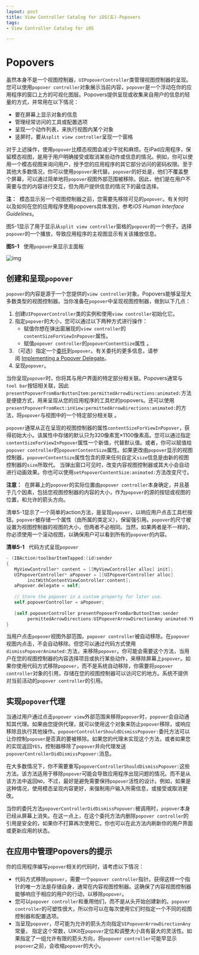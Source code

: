 ```yaml
---
layout: post
title: View Controller Catalog for iOS(五)-Popovers
tags: 
- View Controller Catalog for iOS

---
```


# Popovers

虽然本身不是一个视图控制器，`UIPopoverController`类管理视图控制器的呈现。您可以使用`popover controller`对象展示当前内容，`popover`是一个浮动在你的应用程序的窗口上方的可视化图层。Popovers提供呈现或收集来自用户的信息的轻量的方式，并常用在以下情况：

- 要在屏幕上显示对象的信息
- 管理经常访问的工具或配置选项
- 呈现一个动作列表，来执行视图内某个对象
- 竖屏时，要从`split view controller`呈现一个窗格

对于上述操作，使用`popover`比模态视图会减少干扰和麻烦。在iPad应用程序，保留模态视图，是用于用户明确接受或取消某些动作或信息的情况。例如，你可以使用一个模态视图来询问用户，授予您的应用程序的其它部分访问的密码权限。至于其他大多数情况，你可以使用`popover`来代替。`popover`的好处是，他们不覆盖整个屏幕，可以通过简单地将`popover`视图外部范围被移除。因此，他们是在用户不需要与您的内容进行交互，但为用户提供信息的情况下的最佳选择。

**注：**  模态显示另一个视图控制器之前，您需要先移除可见的`popover`。有关何时以及如何在您的应用程序使用popovers具体准则，参考*iOS Human Interface Guidelines*。

图5-1显示了用于显示从`split view controller`窗格的`popover`的一个例子。选择`popover`的一个播放，导致应用程序的主视图显示有关该播放信息。

**图5-1**   使用`popover`来显示主面板

![img](https://developer.apple.com/library/content/documentation/WindowsViews/Conceptual/ViewControllerCatalog/Art/splitview_portrait_popover.jpg)

## 创建和呈现`popover`

`popover`的内容是源于一个您提供的`view controller`对象。Popovers能够呈现大多数类型的视图控制器。当你准备在`popover`中呈现视图控制器，做到以下几点：

1. 创建`UIPopoverController`类的实例和使用`view controller`初始化它。
2. 指定`popover`的大小，您可以通过以下两种方式进行操作：
   - 赋值你想在弹出窗展现的`view controller`的`contentSizeForViewInPopover`属性。
   - 赋值`popover controller`的`popoverContentSize`属性 。
3. （可选）指定一个[委托](undefined)到`popover`。有关委托的更多信息，请参阅 [Implementing a Popover Delegate](https://developer.apple.com/library/content/documentation/WindowsViews/Conceptual/ViewControllerCatalog/Chapters/Popovers.html#//apple_ref/doc/uid/TP40011313-CH5-SW10)。
4. 呈现`popover`。

当你呈现`popover`时，你将其与用户界面的特定部分相关联。Popovers通常与`tool bar`按钮相关联，因此`presentPopoverFromBarButtonItem:permittedArrowDirections:animated:`方法是便捷方式，用来呈现从您的应用程序的工具栏的popovers。还可以使用`presentPopoverFromRect:inView:permittedArrowDirections:animated:`的方法，将`popover`与视图中的一个特定部分相关联 。

`popover`通常从正在呈现的视图控制器的属性`contentSizeForViewInPopover`，获得初始大小。该属性中存储的默认只为320像素宽×1100像素高。您可以通过指定`contentSizeForViewInPopover`属性一个新值，代替默认值。或者，你可以赋值给`popover controller`的`popoverContentSize`属性。如果更改由`popover`显示的视图控制器，`popoverContentSize`属性包含的原来任何自定义`size`信息是由新的视图控制器的`size`所取代。 当弹出窗口可见时，改变内容视图控制器或其大小会自动进行动画效果。你也可以使用`setPopoverContentSize:animated:`方法改变尺寸。

**注意：**  在屏幕上的`popover`的实际位置由`popover controller`本身确定，并且基于几个因素，包括您视图控制器的内容的大小，作为`popover`的源的按钮或视图的位置，和允许的箭头方向。

清单5-1显示了一个简单的action方法，是呈现`popover`，以响应用户点击工具栏按钮。`popover`被存储一个属性（由所属的类定义），保留强引用。`popover`的尺寸被设置为视图控制器的视图的大小，但两者不必相同。当然，如果两者是不一样的，你必须使用一个滚动视图，以确保用户可以看到所有的`popover`的内容。

**清单5-1**   代码方式呈现`popover`

```objective-c
- (IBAction)toolbarItemTapped:(id)sender
{
   MyViewController* content = [[MyViewController alloc] init];
   UIPopoverController* aPopover = [[UIPopoverController alloc]
        initWithContentViewController:content];
   aPopover.delegate = self;
 
   // Store the popover in a custom property for later use.
   self.popoverController = aPopover;
 
   [self.popoverController presentPopoverFromBarButtonItem:sender
        permittedArrowDirections:UIPopoverArrowDirectionAny animated:YES];
}
```



当用户点击`popover`视图外部范围，`popover controller`被自动移除。在`popover`视图内点击，不会自动移除。但您可以通过代码方式使用`dismissPopoverAnimated:`方法，来移除`popover`。你可能会需要这个方法，当用户在您的视图控制器的内容选择项目或执行某些动作，来移除屏幕上`popover`。如果你使用代码方式移除`popover`，而不是系统自动移除，你需要将`popover controller`对象的引用，存储在您的视图控制器可以访问它的地方。系统不提供对当前活动的`popover controller`的引用。

## 实现`popover`代理

当通过用户通过点击`popover view`外部范围来移除`popover`时，`popover`会自动通知其代理。如果由您提供代理，就可以使用这个对象来防止`popover`移除，或响应移除且执行其他操作。`popoverControllerShouldDismissPopover:`委托方法可以让你控制`popover`是否真的要被移除。如果您的代理未实现这个方法，或者如果您的实现返回`YES`，控制器移除了`popover`并向代理发送`popoverControllerDidDismissPopover:`消息。

在大多数情况下，你不需要重写`popoverControllerShouldDismissPopover:`这些方法。该方法适用于移除`popover`可能会导致应用程序出现问题的情况。而不是从该方法中返回`NO`，不过，最好是避免需要保持`popover`活性的设计。例如，如果是这种情况，使用模态呈现内容更好，来强制用户输入所需信息，或接受或取消更改。

当你的委托方法`popoverControllerDidDismissPopover:`被调用时，`popover`本身已经从屏幕上消失。在这一点上，在这个委托方法内删除`popover controller`的引用是安全的，如果你不打算再次使用它。你也可以在此方法内刷新你的用户界面或更新应用的状态。

## 在应用中管理Popovers的提示

你的应用程序编写`popover`相关的代码时，请考虑以下情况：

- 代码方式移除`popover`，需要一个`popover controller`指针。获得这样一个指针的唯一方法是存储自身，通常在内容视图控制器。这确保了内容视图控制器能够响应于相应的用户的行动，以移除`popover`。
- 您可以`popover controller`和重用他们，而不是从头开始创建新的。`popover controller`的可塑性很大，所以你可以在每次使用它们时指定一个不同的视图控制器和配置选项。
- 当呈现`popover`，尽可能为允许的箭头方向指定`UIPopoverArrowDirectionAny`常量， 指定这个常数，UIKit在`popover`定位和调整大小具有最大的灵活性。如果指定了一组允许有限的箭头方向，将`popover controller`可能早显示`popover`之前，会收缩`popover`的大小。